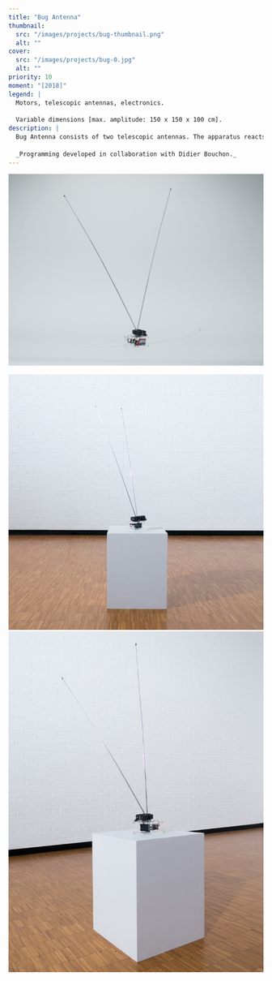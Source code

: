 ```yaml
---
title: "Bug Antenna"
thumbnail:
  src: "/images/projects/bug-thumbnail.png"
  alt: ""
cover:
  src: "/images/projects/bug-0.jpg"
  alt: ""
priority: 10
moment: "[2018]"
legend: |
  Motors, telescopic antennas, electronics. 

  Variable dimensions [max. amplitude: 150 x 150 x 100 cm].
description: |
  Bug Antenna consists of two telescopic antennas. The apparatus reacts to the intensity and numbers of Wi-Fi networks present in the space. The movement is similar to that of an insect's antennae, seeking to probe and interact with its environment. The antennae are diverted from their original mode of operation to make the room's wireless activity perceptible. The more activity there is in the networks, the more the system is active.

  _Programming developed in collaboration with Didier Bouchon._
---
```


![](/images/projects/bug-1.jpg)

<lite-vimeo videoid="321474353">
</lite-vimeo>

![](/images/projects/bug-3.jpg)
![](/images/projects/bug-2.jpg)
